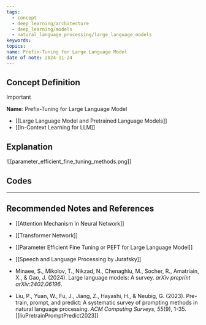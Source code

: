 ```yaml
---
tags:
  - concept
  - deep_learning/architecture
  - deep_learning/models
  - natural_language_processing/large_language_models
keywords: 
topics: 
name: Prefix-Tuning for Large Language Model
date of note: 2024-11-24
---
```


## Concept Definition

>[!important]
>**Name**: Prefix-Tuning for Large Language Model


- [[Large Language Model and Pretrained Language Models]]
- [[In-Context Learning for LLM]]


## Explanation

![[parameter_efficient_fine_tuning_methods.png]]

## Codes





-----------
##  Recommended Notes and References

- [[Attention Mechanism in Neural Network]]
- [[Transformer Network]]


- [[Parameter Efficient Fine Tuning or PEFT for Large Language Model]]
- [[Speech and Language Processing by Jurafsky]] 
- Minaee, S., Mikolov, T., Nikzad, N., Chenaghlu, M., Socher, R., Amatriain, X., & Gao, J. (2024). Large language models: A survey. _arXiv preprint arXiv:2402.06196_.
- Liu, P., Yuan, W., Fu, J., Jiang, Z., Hayashi, H., & Neubig, G. (2023). Pre-train, prompt, and predict: A systematic survey of prompting methods in natural language processing. _ACM Computing Surveys_, _55_(9), 1-35. [[liuPretrainPromptPredict2023]]